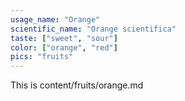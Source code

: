 ```yaml
---
usage_name: "Orange"
scientific_name: "Orange scientifica"
taste: ["sweet", "sour"]
color: ["orange", "red"]
pics: "fruits"
---
```

This is content/fruits/orange.md
